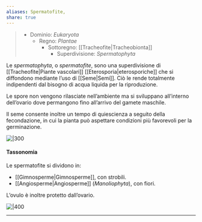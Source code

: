 ```yaml
---
aliases: Spermatofite,
share: true
---
```

> - Dominio: *Eukaryota*
> 	- Regno: *Plantae*
> 		- Sottoregno: [[Tracheofite|Tracheobionta]]
> 			- Superdivisione: *Spermatophyta*

Le *spermatophyta*, o *spermatofite*, sono una superdivisione di [[Tracheofite|Piante vascolari]] [[Eterosporia|eterosporiche]] che si diffondono mediante l’uso di [[Seme|Semi]]. Ciò le rende totalmente indipendenti dal bisogno di acqua liquida per la riproduzione.

Le spore non vengono rilasciate nell’ambiente ma si sviluppano all’interno dell’ovario dove permangono fino all’arrivo del gamete maschile.

Il seme consente inoltre un tempo di quiescienza a seguito della fecondazione, in cui la pianta può aspettare condizioni più favorevoli per la germinazione.

![|300](6be20014902ef251f86dc30267984731_MD5%201.png)

#### Tassonomia
Le spermatofite si dividono in:
- [[Gimnosperme|Gimnosperme]], con strobili.
- [[Angiosperme|Angiosperme]] (*Manoliophyta*), con fiori.

L’ovulo è inoltre protetto dall’ovario.

![|400](211e53f5a0138a27e1e2d958ad93d1a8_MD5%201.png)

---